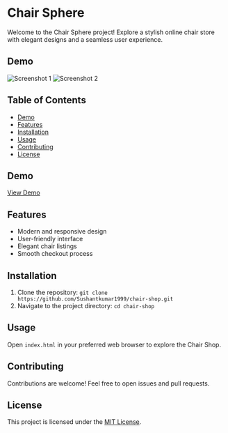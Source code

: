 # Chair Sphere

Welcome to the Chair Sphere project! Explore a stylish online chair store with elegant designs and a seamless user experience.

## Demo

![Screenshot 1](screenshots/Screenshot%202024-03-12%20at%204.20.55%20PM.png)
![Screenshot 2](screenshots/Screenshot%202024-03-12%20at%204.21.12%20PM.png)

## Table of Contents

- [Demo](#demo)
- [Features](#features)
- [Installation](#installation)
- [Usage](#usage)
- [Contributing](#contributing)
- [License](#license)

## Demo

[View Demo](#) <!-- Add a link to your live demo if available -->

## Features

- Modern and responsive design
- User-friendly interface
- Elegant chair listings
- Smooth checkout process

## Installation

1. Clone the repository: `git clone https://github.com/Sushantkumar1999/chair-shop.git`
2. Navigate to the project directory: `cd chair-shop`

## Usage

Open `index.html` in your preferred web browser to explore the Chair Shop.

## Contributing

Contributions are welcome! Feel free to open issues and pull requests.

## License

This project is licensed under the [MIT License](LICENSE).
